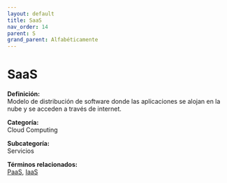 ```yaml
---
layout: default
title: SaaS
nav_order: 14
parent: S
grand_parent: Alfabéticamente
---
```


# SaaS

**Definición:**  
Modelo de distribución de software donde las aplicaciones se alojan en la nube y se acceden a través de internet.

**Categoría:**  
Cloud Computing  

**Subcategoría:**  
Servicios

**Términos relacionados:**  
[PaaS](https://maleniski.github.io/diccionario-angl-tec-mx/docs/alfabeticamente/P/paas.html), [IaaS](https://maleniski.github.io/diccionario-angl-tec-mx/docs/alfabeticamente/I/iaas.html)
